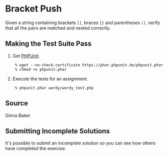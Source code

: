 # Bracket Push

Given a string containing brackets `[]`, braces `{}` and parentheses `()`,
verify that all the pairs are matched and nested correctly.

## Making the Test Suite Pass

1. Get [PHPUnit].

        % wget --no-check-certificate https://phar.phpunit.de/phpunit.phar
        % chmod +x phpunit.phar

2. Execute the tests for an assignment.

        % phpunit.phar wordy/wordy_test.php

[PHPUnit]: http://phpunit.de

## Source

Ginna Baker

## Submitting Incomplete Solutions
It's possible to submit an incomplete solution so you can see how others have completed the exercise.


